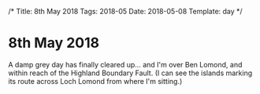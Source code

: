 /*
Title: 8th May 2018
Tags: 2018-05
Date: 2018-05-08
Template: day
*/

# 8th May 2018

A damp grey day has finally cleared up… and I'm over Ben Lomond, and within reach of the Highland Boundary Fault. (I can see the islands marking its route across Loch Lomond from where I'm sitting.)